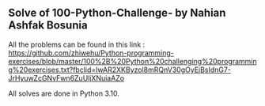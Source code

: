 ## Solve of 100-Python-Challenge- by Nahian Ashfak Bosunia

All the problems can be found in this link :
https://github.com/zhiwehu/Python-programming-exercises/blob/master/100%2B%20Python%20challenging%20programming%20exercises.txt?fbclid=IwAR2XKByzol8mRQnV30gOyEjBsIdnG7-JrHyuwZcGNvFwn6ZuUljXNuiaAZo

All solves are done in Python 3.10. 
